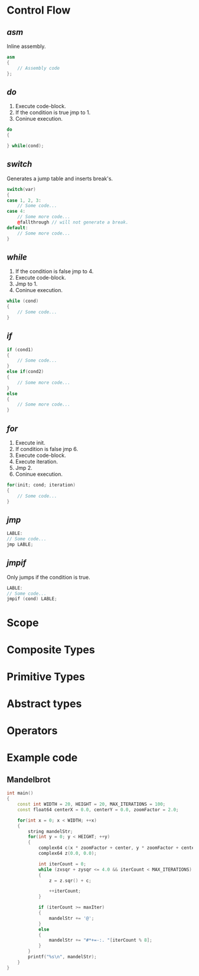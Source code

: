 # Control Flow
## *asm*
Inline assembly.
```CPP
asm
{
    // Assembly code
};
```

## *do*
1. Execute code-block.
2. If the condition is true jmp to 1.
3. Coninue execution.
```CPP
do
{

} while(cond);
```

## *switch*
Generates a jump table and inserts break's.
```CPP
switch(var)
{
case 1, 2, 3:
    // Some code...
case 4:
    // Some more code...
    @fallthrough // will not generate a break.
default:
    // Some more code...
}
```

## *while*
1. If the condition is false jmp to 4.
2. Execute code-block.
3. Jmp to 1.
4. Coninue execution.
```cpp
while (cond)
{
    // Some code...
}
```

## *if*
```cpp
if (cond1)
{
    // Some code...
}
else if(cond2)
{
    // Some more code...
}
else
{
    // Some more code...
}
```

## *for*
1. Execute init.
2. If condition is false jmp 6.
3. Execute code-block.
4. Execute iteration.
5. Jmp 2.
6. Coninue execution.
```cpp
for(init; cond; iteration)
{
    // Some code...
}
```

## *jmp*
```cpp
LABLE:
// Some code...
jmp LABLE;
```

## *jmpif*
Only jumps if the condition is true.
```cpp
LABLE:
// Some code...
jmpif (cond) LABLE;
```

# Scope


# Composite Types


# Primitive Types


# Abstract types


# Operators


# Example code
## Mandelbrot
```cpp
int main()
{
    const int WIDTH = 20, HEIGHT = 20, MAX_ITERATIONS = 100;
    const float64 centerX = 0.0, centerY = 0.0, zoomFactor = 2.0;

    for(int x = 0; x < WIDTH; ++x)
    {
        string mandelStr;
        for(int y = 0; y < HEIGHT; ++y)
        {
            complex64 c(x * zoomFactor + center, y * zoomFactor + center);
            complex64 z(0.0, 0.0);

            int iterCount = 0;
            while (zxsqr + zysqr <= 4.0 && iterCount < MAX_ITERATIONS)
            {
                z = z.sqr() + c;

                ++iterCount;
            }

            if (iterCount >= maxIter)
            {
                mandelStr += '@';
            }
            else
            {
                mandelStr += "#*+=-:. "[iterCount % 8];
            }
        }
        printf("%s\n", mandelStr);
    }
}
```